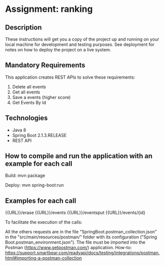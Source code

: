 # Assignment: ranking

## Description

These instructions will get you a copy of the project up and running on your local machine for development and testing purposes. See deployment for notes on how to deploy the project on a live system.

## Mandatory Requirements

This application creates REST APIs to solve these requirements:

1. Delete all events
2. Get all events
3. Save a events (higher score)
4. Get Events By Id

## Technologies

- Java 8
- Spring Boot 2.1.3.RELEASE
- REST API

## How to compile and run the application with an example for each call

Build: mvn package

Deploy: mvn spring-boot:run

## Examples for each call

{{URL}}/erase
{{URL}}/events
{{URL}}/eventsput
{{URL}}/events/{id}

To facilitate the execution of the calls:

All the others requests are in the file "SpringBoot.postman_collection.json" in the "src/main/resources/postman/" folder with its configuration ("Spring Boot.postman_environment.json").
The file must be imported into the Postman (https://www.getpostman.com/) application.
How-to: https://support.smartbear.com/readyapi/docs/testing/integrations/postman.html#importing-a-postman-collection
